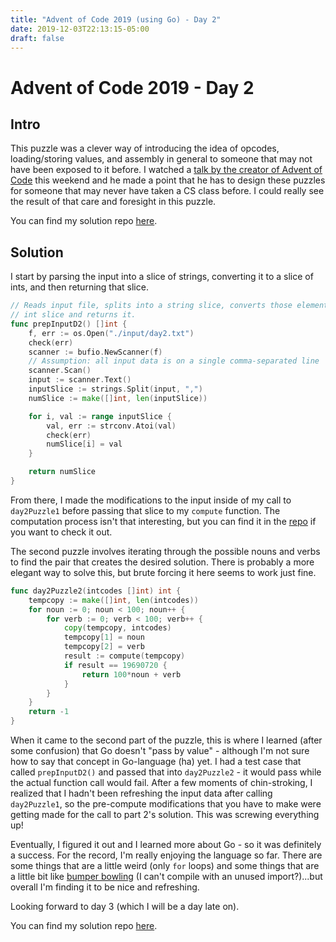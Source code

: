 ```yaml
---
title: "Advent of Code 2019 (using Go) - Day 2"
date: 2019-12-03T22:13:15-05:00
draft: false
---
```


# Advent of Code 2019 - Day 2

## Intro

This puzzle was a clever way of introducing the idea of opcodes, 
loading/storing values, and assembly in general to someone that may not have 
been exposed to it before. I watched a 
[talk by the creator of Advent of Code](https://www.youtube.com/watch?v=gibVyxpi-qA) 
this weekend and he made a point that he has to design these puzzles for
someone that may never have taken a CS class before. I could really see the
result of that care and foresight in this puzzle.

You can find my solution repo [here](https://github.com/mattcdrake/aoc19-go).

## Solution

I start by parsing the input into a slice of strings, converting it to a slice
of ints, and then returning that slice.

```go
// Reads input file, splits into a string slice, converts those elements to an
// int slice and returns it.
func prepInputD2() []int {
	f, err := os.Open("./input/day2.txt")
	check(err)
	scanner := bufio.NewScanner(f)
	// Assumption: all input data is on a single comma-separated line
	scanner.Scan()
	input := scanner.Text()
	inputSlice := strings.Split(input, ",")
	numSlice := make([]int, len(inputSlice))

	for i, val := range inputSlice {
		val, err := strconv.Atoi(val)
		check(err)
		numSlice[i] = val
	}

	return numSlice
}
```

From there, I made the modifications to the input inside of my call to
`day2Puzzle1` before passing that slice to my `compute` function. The
computation process isn't that interesting, but you can find it in the
[repo](https://github.com/mattcdrake/aoc19-go) if you want to check it out.

The second puzzle involves iterating through the possible nouns and verbs to
find the pair that creates the desired solution. There is probably a more 
elegant way to solve this, but brute forcing it here seems to work just fine.

```go
func day2Puzzle2(intcodes []int) int {
	tempcopy := make([]int, len(intcodes))
	for noun := 0; noun < 100; noun++ {
		for verb := 0; verb < 100; verb++ {
			copy(tempcopy, intcodes)
			tempcopy[1] = noun
			tempcopy[2] = verb
			result := compute(tempcopy)
			if result == 19690720 {
				return 100*noun + verb
			}
		}
	}
	return -1
}
```

When it came to the second part of the puzzle, this is where I learned (after
some confusion) that Go doesn't "pass by value" - although I'm not sure how to
say that concept in Go-language (ha) yet. I had a test case that called
`prepInputD2()` and passed that into `day2Puzzle2` - it would pass while the
actual function call would fail. After a few moments of chin-stroking, I
realized that I hadn't been refreshing the input data after calling 
`day2Puzzle1`, so the pre-compute modifications that you have to make were
getting made for the call to part 2's solution. This was screwing everything
up!

Eventually, I figured it out and I learned more about Go - so it was definitely
a success. For the record, I'm really enjoying the language so far. There are
some things that are a little weird (only `for` loops) and some things that
are a little bit like [bumper bowling](http://www.usbowling.com/bumper-gutter-system.html)
(I can't compile with an unused import?)...but overall I'm finding it to be
nice and refreshing.

Looking forward to day 3 (which I will be a day late on).

You can find my solution repo [here](https://github.com/mattcdrake/aoc19-go).
 
